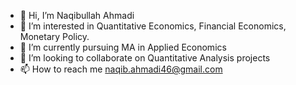 - 👋 Hi, I’m Naqibullah Ahmadi
- 👀 I’m interested in Quantitative Economics, Financial Economics, Monetary Policy.
- 🌱 I’m currently pursuing MA in Applied Economics
- 💞️ I’m looking to collaborate on Quantitative Analysis projects
- 📫 How to reach me naqib.ahmadi46@gmail.com

<!---
NaqibAh/NaqibAh is a ✨ special ✨ repository because its `README.md` (this file) appears on your GitHub profile.
You can click the Preview link to take a look at your changes.
--->
